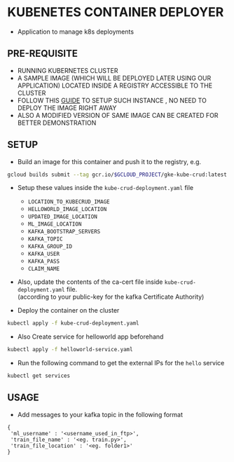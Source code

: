 # KUBENETES CONTAINER DEPLOYER

- Application to manage k8s deployments

## PRE-REQUISITE

- RUNNING KUBERNETES CLUSTER
- A SAMPLE IMAGE (WHICH WILL BE DEPLOYED LATER USING OUR APPLICATION) LOCATED INSIDE A REGISTRY ACCESSIBLE TO THE CLUSTER
- FOLLOW THIS [GUIDE](https://cloud.google.com/kubernetes-engine/docs/quickstarts/deploying-a-language-specific-app#python) TO SETUP SUCH INSTANCE , NO NEED TO DEPLOY THE IMAGE RIGHT AWAY
- ALSO A MODIFIED VERSION OF SAME IMAGE CAN BE CREATED FOR BETTER DEMONSTRATION

## SETUP

- Build an image for this container and push it to the registry, e.g.

```bash
gcloud builds submit --tag gcr.io/$GCLOUD_PROJECT/gke-kube-crud:latest .
```

- Setup these values inside the `kube-crud-deployment.yaml` file

  - `LOCATION_TO_KUBECRUD_IMAGE`
  - `HELLOWORLD_IMAGE_LOCATION`
  - `UPDATED_IMAGE_LOCATION`
  - `ML_IMAGE_LOCATION`
  - `KAFKA_BOOTSTRAP_SERVERS`
  - `KAFKA_TOPIC`
  - `KAFKA_GROUP_ID`
  - `KAFKA_USER`
  - `KAFKA_PASS`
  - `CLAIM_NAME`

- Also, update the contents of the ca-cert file inside `kube-crud-deployment.yaml` file.  
  (according to your public-key for the kafka Certificate Authority)

- Deploy the container on the cluster

```bash
kubectl apply -f kube-crud-deployment.yaml
```

- Also Create service for helloworld app beforehand

```bash
kubectl apply -f helloworld-service.yaml
```

- Run the following command to get the external IPs for the `hello` service

```bash
kubectl get services
```

## USAGE

- Add messages to your kafka topic in the following format

```
{
 'ml_username' : '<username_used_in_ftp>',
 'train_file_name' : '<eg. train.py>',
 'train_file_location' : '<eg. folder1>'
}
```
